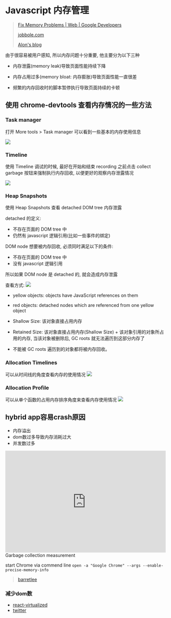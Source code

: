 # Javascript 内存管理

> [Fix Memory Problems | Web | Google Developers](https://developers.google.com/web/tools/chrome-devtools/memory-problems/)
>
> [jobbole.com](http://web.jobbole.com/81915/)
>
> [Alon's blog](http://jinlong.github.io/2016/05/01/4-Types-of-Memory-Leaks-in-JavaScript-and-How-to-Get-Rid-Of-Them/)

由于很容易被用户感知, 所以内存问题十分重要, 他主要分为以下三种

* 内存泄露(memory leak)导致页面性能持续下降

* 内存占用过多(memory bloat: 内存膨胀)导致页面性能一直很差

* 频繁的内存回收时的脚本暂停执行导致页面持续的卡顿

## 使用 chrome-devtools 查看内存情况的一些方法

### Task manager

打开 More tools > Task manager 可以看到一些基本的内存使用信息

![](http://pbdm.qiniudn.com/20170221143208_Vs5TPC_Screenshot.jpeg)

### Timeline

使用 Timeline 调试的时候, 最好在开始和结束 recording 之前点击 collect garbage 按钮来强制执行内存回收, 以便更好的观察内存泄露情况

![](http://pbdm.qiniudn.com/20170221152537_WdxCMR_Screenshot.jpeg)

### Heap Snapshots

使用 Heap Snapshots 查看 detached DOM tree 内存泄露

detached 的定义:

* 不存在页面的 DOM tree 中
* 仍然有 javascript 逻辑引用(比如一些事件的绑定)

DOM node 想要被内存回收, 必须同时满足以下的条件:

* 不存在页面的 DOM tree 中
* 没有 javascript 逻辑引用

所以如果 DOM node 是 detached 的, 就会造成内存泄露

查看方式:
![](http://pbdm.qiniudn.com/20170221171504_D1ICtM_Screenshot.jpeg)

* yellow objects: objects have JavaScript references on them
* red objects: detached nodes which are referenced from one yellow object

* Shallow Size: 该对象直接占用内存
* Retained Size: 该对象直接占用内存(Shallow Size) + 该对象引用的对象所占用的内存, 当该对象被删除后, GC roots 就无法遍历到这部分内存了
* 不能被 GC roots 遍历到的对象都将被内存回收。

### Allocation Timelines

可以从时间线的角度查看内存的使用情况
![](http://pbdm.qiniudn.com/20170222092032_lNAh7a_Screenshot.jpeg)

### Allocation Profile

可以从单个函数的占用内存排序角度来查看内存使用情况
![](http://pbdm.qiniudn.com/20170222092633_m0jsDG_Screenshot.jpeg)

## hybrid app容易crash原因

* 内存溢出
* dom数过多导致内存消耗过大
* 并发数过多

<iframe id="embed_dom" name="embed_dom" frameborder="0" style="display:block;width:100%; height:320px;" src="https://www.processon.com/embed/mind/582ea284e4b0645c0ebc0cb8"></iframe

### Garbage collection measurement

start Chrome via commend line
`open -a "Google Chrome" --args --enable-precise-memory-info`

> [barretlee](http://www.barretlee.com/blog/2016/05/30/h5-crash-research/)

### 减少dom数

* [react-virtualized](https://github.com/bvaughn/react-virtualized)
* [twitter](https://mobile.twitter.com/home)

